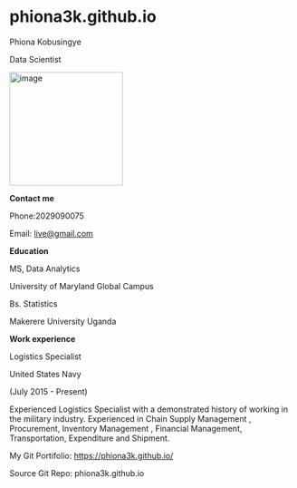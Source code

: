 # phiona3k.github.io
Phiona Kobusingye

Data Scientist 


<img width="200" height="200" alt="image" src="https://github.com/user-attachments/assets/0953fe65-f1eb-4650-a161-8093f14b1623" />

**Contact me**

Phone:2029090075

Email: live@gmail.com


**Education**

 MS, Data Analytics       

University of Maryland Global Campus

Bs. Statistics 

Makerere University Uganda

**Work experience**

Logistics Specialist 

United States Navy

(July 2015 - Present)

Experienced Logistics Specialist with a demonstrated history of working in the military industry. Experienced in Chain Supply Management , Procurement, Inventory Management , Financial Management, Transportation, Expenditure and Shipment.

My Git Portifolio: https://phiona3k.github.io/

Source Git Repo: phiona3k.github.io

